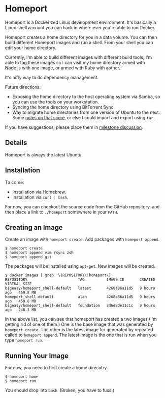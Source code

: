 # Homeport

Homeport is a Dockerized Linux development environment. It's basically a Linux
shell account you can hack in where ever you're able to run Docker.

Homeport creates a home directory for you in a data volume. You can then build
different Homeport images and run a shell. From your shell you can edit your
home directory.

Currently, I'm able to build different images with different build tools, I'm
able to tag these images so I can visit my home directory armed with Node.js
with one image, or armed with Ruby with aother.

It's nifty way to do dependency management.

Future directions:

 * Exposing the home directory to the host operating system via Samba, so you
 can use the tools on your workstation.
 * Syncing the home directory using BitTorrent Sync.
 * Way to migrate home directories from one version of Ubuntu to the next. Some
 [notes on that score](http://stackoverflow.com/questions/23137544/how-to-map-volume-paths-using-dockers-volumes-from), or else I could import and export using `tar`.

If you have suggestions, please place them in [milestone
discussion](https://github.com/bigeasy/homeport/issues/1).

## Details

Homeport is always the latest Ubuntu.

## Installation

To come:

 * Installation via Homebrew.
 * Installation via `curl | bash`.

For now, you can checkout the source code from the GitHub repository, and then
place a link to `./homeport` somewhere in your `PATH`.


## Creating an Image

Create an image with `homeport create`. Add packages with `homeport append`.

```console
$ homeport create
$ homeport append vim rsync zsh
$ homeport append git
```

The packages will be installed using `apt-get`. New images will be created.

```console
$ docker images | grep '\(REPOSITORY\|homeport\)'
REPOSITORY                       TAG          IMAGE ID       CREATED       VIRTUAL SIZE
bigeasy/homeport_shell-default   latest       4268a86a11d5   9 hours ago   459.8 MB
homeport_shell-default           alan         4268a86a11d5   9 hours ago   459.8 MB
bigeasy/homeport_shell-default   foundation   8d6e8de11c1c   9 hours ago   248.3 MB
```

In the above list, you can see that homeport has created a two images (I'm
getting rid of one of them.) One is the base image that was generated by
`homeport create`. The other is the latest image for generated by repeated
called to `homeport append`. The latest image is the one that is run when you
type `homeport run`.

## Running Your Image

For now, you need to first create a home direcotry.

```
$ homeport home
$ homeport run
```

You should drop into `bash`. (Broken, you have to fuss.)

